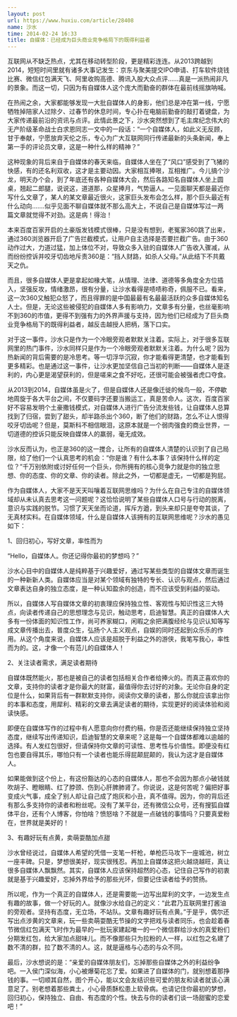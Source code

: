 ```yaml
---
layout: post
url: https://www.huxiu.com/article/28408
name: 沙水
time: 2014-02-24 16:33
title: 自媒体：已经成为巨头商业竞争格局下的既得利益者
---
```

互联网从不缺乏热点，尤其在移动转型阶段，更是精彩连连。从2013跨越到2014，短短时间里就有诸多大事记发生：京东与聚美提交IPO申请、打车软件烧钱比赛、微信红包满天飞、阿里收购高德、腾讯入股大众点评……真是一派热闹非凡的景象。而这一切，只因为有自媒体人这个庞大而勤奋的群体在最前线摇旗呐喊。

在热闹之余，大家都能够发现一大批自媒体人的身影，他们总是冲在第一线，宁愿牺牲掉陪家人过除夕、过春节的休息时间，专心扑在电脑前勤奋的敲打着键盘，为大家传递最前沿的资讯与点评。此情此景之下，沙水突然想到了毛主席纪念伟大的无产阶级革命战士白求恩同志一文中的一段话：“一个自媒体人，如此义无反顾，甘于奉献，宁愿放弃天伦之乐，专心为广大互联网同行传递最新的头条新闻，奉上第一手的评论员文章，这是一种什么样的精神？”

这种现象的背后来自于自媒体的春天来临，自媒体人坐在了“风口”感受到了飞猪的快感，有的还名利双收，这才是主要动因。大家相互捧哏，互相推广。今儿搞个沙龙，明天办个会，到了年底还有各种自媒体大会，然后各路知名自媒体人坐上圆桌，翘起二郎腿，说说这，道道那，众星捧月，气势逼人。一见面聊天都是最近你写什么文章了，某人的某文章最近很火，这家巨头发布会怎么样，那个巨头最近有什么动向…….似乎见面不聊自媒体就不那么高大上，不说自己是自媒体写过一两篇文章就觉得不对劲。这是病！得治！

本来百度百家开启的土豪版发钱模式很棒，只是没有想到，老冤家360跳了出来，通过360浏览器开启了广告拦截模式，让用户自主选择是否要拦截广告。由于360动作过大，力道过猛，加上体位不对，导致众多入驻的自媒体人广告收入骤减，从而纷纷控诉并咬牙切齿地斥责360是：“挡人财路，如杀人父母。”从此结下不共戴天之仇。

而且，很多自媒体人更是拿起如椽大笔，从情理、法律、道德等多角度全方位插入，坚强反攻，情绪激昂，很有分量，让沙水看得是啧啧称奇，佩服不已。看来，这一次360又触犯众怒了，而且得罪的是中国最最有名最最活跃的众多自媒体知名人士。但是，无论这些被侵犯的自媒体人多有影响力，文章多有分量，也丝毫影响不到360的市值，更得不到强有力的外界声援与支持，因为他们已经成为了巨头商业竞争格局下的既得利益者，越反击越授人把柄，落下口实。

对于这一事件，沙水只是作为一个冷眼旁观者默默关注着。实际上，对于很多互联网里的热门事件，沙水同样只是作为一个冷眼旁观者默默关注着。为什么呢？因为热新闻的背后需要的是冷思考。等一切浮华沉寂，你才能看得更清楚，也才能看到更多精彩。也是通过这一事件，让沙水更加坚信自己当初的判断——自媒体人是逐利的，内心更是渴望获利的，但是嗟来之食不好吃，还很可能会被强者虎口夺食。

从2013到2014，自媒体虽是火了，但是自媒体人还是像迁徙的候鸟一般，不停歇地周旋于各大平台之间，不仅要码字还要当搬运工，真是苦命人。这次，百度百家好不容易发明个土豪撒钱模式，对自媒体人进行广告分流发些钱，让自媒体人总算找到了归宿，尝到了甜头，却半路杀出个360，断了他们的财路，怎么不让人恨得咬牙切齿呢？但是，莫斯科不相信眼泪，这原本就是一个弱肉强食的商业世界，一切道德的控诉只能反映自媒体人的羸弱，毫无成效。

沙水反而认为，也正是360的这一搅合，让所有的自媒体人清楚的认识到了自己局限，给了他们一个认真思考的机会：“你是谁？有什么本事？该保持什么样的定位？”千万别依附或讨好任何一个巨头，你所拥有的核心竞争力就是你的独立思想、你的态度、你的文章、你的读者。除此之外，一切都是虚无，一切都是狗屁。

作为自媒体人，大家不是天天叫嚷着互联网思维吗？为什么在自己专注的自媒体领域却从未认真去思考这一问题呢？这恰恰说明了某些自媒体人口号与行动的脱离，意识与实践的脱节。习惯了天天坐而论道，挥斥方遒，到头来却只是夸夸其谈，了无真材实料。在自媒体领域，什么是自媒体人该拥有的互联网思维呢？沙水的愚见如下：

1、回归初心，写好文章，率性而为

“Hello，自媒体人。你还记得你最初的梦想吗？”

沙水心目中的自媒体人是纯粹基于兴趣爱好，通过写某些类型的自媒体文章而诞生的一种新新人类。自媒体应当是对某个领域有独特的专长、认识与观点，然后通过文章表达自身的独立态度，是一种认知盈余的创造，而不应该受到利益的驱动。

所以，自媒体人写自媒体文章的初衷理应保持独立性、客观性与知识性这三大特点，向读者传递自己的思想理念与见识，触动思考，启迪智慧。真正的自媒体人大多有一份体面的知识性工作，尚可养家糊口，闲暇之余把满腹经纶与见识认知等写成文章传播出去，普度众生，弘扬个人主义观点，自娱的同时还起到众乐乐的作用。从这个角度来说，自媒体人应该是超脱于利益之外的游侠，我笔写我心，率性而为的。这，才像一个有范儿的自媒体人！

2、关注读者需求，满足读者期待

自媒体既然能火，那也是被自己的读者包括相关合作者给捧火的。而真正喜欢你的文章，支持你的读者才是你最大的财富，最值得你去讨好的对象。无论你自身的定位是什么，如果背后有一群默默支持你，阅读你文章的读者，那么你就应该拿出你的本事和态度，用犀利、精彩的文章去满足读者的期待，实现更好的阅读体验和阅读快感。

即便在自媒体写作的过程中有人愿意向你付费约稿，你是否还能继续保持独立坚持态度，继续写出传递知识，启迪智慧的文章来呢？这是每一个自媒体都难以逾越的选择。有人发红包很好，但请保持你文章的可读性、思考性与价值性。即便没有红包也要自得其乐，哪怕只有一个读者也能乐得屁颠屁颠的，我认为这才是自媒体人。

如果能做到这个份上，有这份豁达的心态的自媒体人，那也不会因为那点小破钱就吹胡子、瞪眼睛、红了脖颈、伤到心肝脾肺肾了。你说说，这是何苦呢？偏把好事变成火气事，成全了别人却让自己成了炮灰和小丑，真不值得。因为，你的背后还有那么多支持你的读者和粉丝呢。没有了某平台，还有微信公众号，还有搜狐自媒体平台，还有个人博客，你怕啥？愤怒啥？不就是一点破钱的事情吗？只要真爱粉在，世界就是美好的！

3、有趣好玩有点黄，卖萌耍酷加点甜

沙水曾经说过，自媒体人希望的凭借一支笔一杆枪，单枪匹马攻下一座城池，树立一座丰碑。只是，梦想很美好，现实很残忍。再加上自媒体这把火越烧越旺，真让很多自媒体人飘飘然。其实，自媒体人应该保持超然的心态，记住自己写作的初衷就是基于兴趣爱好，忘掉外界给予的那些光环，但要记住读者给予的赞扬。

所以呢，作为一个真正的自媒体人，还是需要能一边写出犀利的文字，一边发生点有趣的故事，做一个好玩的人。就像沙水给自己的定义：“此君乃互联网里打酱油的旁观者。坚持有态度，无立场，不站队。文章有趣好玩有点黄。”于是乎，偶尔还写出点涉黄的文章来，玩一些卖萌耍酷无节操的文字把戏与读者同乐，也会趁着春节微信红包满天飞时作为最早的一批玩家建起唯一的一个微信群给沙水的真爱粉们分期发红包，给大家加点甜味儿。而不像那些只为拉粉的人一样，以红包之名建了数不清的群，拉了数不清的人。这，就是逼格与心态的与众不同。

最后，沙水想说的是：“亲爱的自媒体朋友们，忘掉那些自媒体之外的利益纷争吧。一入侯门深似海，小心被爆菊花忘了爱。如果进了自媒体的门，就别想着那挣钱的事。一切顺其自然，图个开心，能以文会友结识些可爱的朋友和读者就该心满意足了。别老想着那些粪土，小心骨质酥松患上软骨病。也请记住你最初的梦想，回归初心，保持独立、自由、有态度的个性。快去与你的读者们谈一场甜蜜的恋爱吧！”


